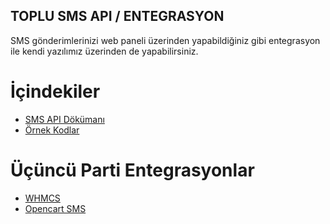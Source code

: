 **TOPLU SMS API / ENTEGRASYON** 
----
SMS gönderimlerinizi web paneli üzerinden yapabildiğiniz gibi entegrasyon ile kendi yazılımız üzerinden de yapabilirsiniz.

# İçindekiler
* [SMS API Dökümanı](https://github.com/verimor/SMS-API/blob/master/user_guide.md)
* [Örnek Kodlar](https://github.com/verimor/SMS-API/tree/master/sample_codes)
# Üçüncü Parti Entegrasyonlar
* [WHMCS](https://github.com/verimor/SMS-API/tree/master/integrations/whmcs)
* [Opencart SMS](https://github.com/verimor/SMS-API/tree/master/integrations/opencart-sms)
